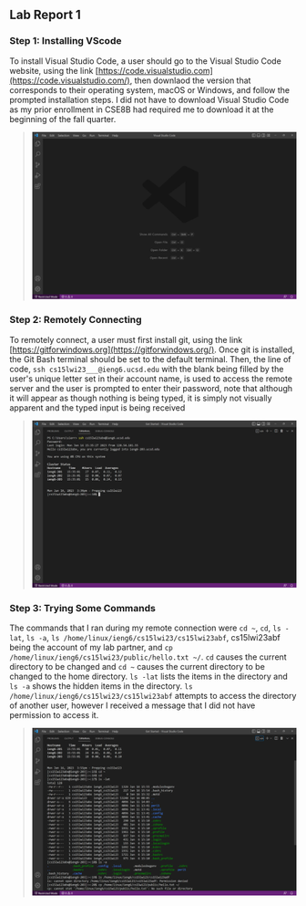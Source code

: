 ## Lab Report 1
### Step 1: Installing VScode
To install Visual Studio Code, a user should go to the Visual Studio Code website, using the link [https://code.visualstudio.com](https://code.visualstudio.com/), then downlaod the version that corresponds to their operating system, macOS or Windows, and follow the prompted installation steps. I did not have to download Visual Studio Code as my prior enrollment in CSE8B had required me to download it at the beginning of the fall quarter. 
>![Image](lab-report-1-image-1.png)

### Step 2: Remotely Connecting
To remotely connect, a user must first install git, using the link [https://gitforwindows.org](https://gitforwindows.org/). Once git is installed, the Git Bash terminal should be set to the default terminal. Then, the line of code, `ssh cs15lwi23___@ieng6.ucsd.edu` with the blank being filled by the user's unique letter set in their account name, is used to access the remote server and the user is prompted to enter their password, note that although it will appear as though nothing is being typed, it is simply not visually apparent and the typed input is being received
>![Image](lab-report-1-image-2.png)

### Step 3: Trying Some Commands
The commands that I ran during my remote connection were `cd ~`, `cd`, `ls -lat`, `ls -a`, `ls /home/linux/ieng6/cs15lwi23/cs15lwi23abf`, cs15lwi23abf being the account of my lab partner, and `cp /home/linux/ieng6/cs15lwi23/public/hello.txt ~/`. `cd` causes the current directory to be changed and `cd ~` causes the current directory to be changed to the home directory. `ls -lat` lists the items in the directory and `ls -a` shows the hidden items in the directory. `ls /home/linux/ieng6/cs15lwi23/cs15lwi23abf` attempts to access the directory of another user, however I received a message that I did not have permission to access it. 
>![Image](lab-report-1-image-3.png)
